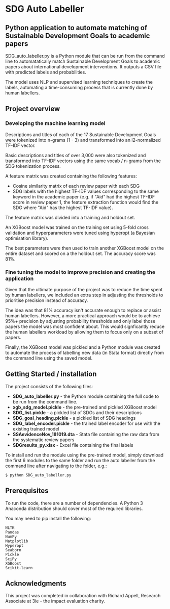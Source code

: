 # SDG Auto Labeller

## Python application to automate matching of Sustainable Development Goals to academic papers

SDG_auto_labeller.py is a Python module that can be run from the command line to automatatically match Sustainable Development Goals to academic papers about international development interventions. It outputs a CSV file with predicted labels and probabilities.

The model uses NLP and supervised learning techniques to create the labels, automating a time-consuming process that is currently done by human labellers.

## Project overview 

### Developing the machine learning model

Descriptions and titles of each of the 17 Sustainable Development Goals were tokenized into n-grams (1 - 3) and transformed into an l2-normalized TF-IDF vector. 

Basic descriptions and titles of over 3,000 were also tokenized and transformed into TF-IDF vectors using the same vocab / n-grams from the SDG tokenization process.

A feature matrix was created containing the following features:
- Cosine similarity matrix of each review paper with each SDG
- SDG labels with the highest TF-IDF values corresponding to the same keyword in the academic paper (e.g. if "Aid" had the highest TF-IDF score in review paper 1, the feature extraction function would find the SDG where "Aid" has the highest TF-IDF value). 

The feature matrix was divided into a training and holdout set.

An XGBoost model was trained on the training set using 5-fold cross validation and hyperparameters were tuned using hyperopt (a Bayesian optimisation library).

The best parameters were then used to train another XGBoost model on the entire dataset and scored on a the holdout set. The accuracy score was 81%. 

### Fine tuning the model to improve precision and creating the application

Given that the ultimate purpose of the project was to reduce the time spent by human labellers, we included an extra step in adjusting the thresholds to prioritise precision instead of accuracy. 

The idea was that 81% accuracy isn't accurate enough to replace or assist human labellers. However, a more practical approach would be to achieve 95%+ precision by adjusting probability thresholds and only label those papers the model was most confident about. This would signficantly reduce the human labellers workload by allowing them to focus only on a subset of papers.

Finally, the XGBoost model was pickled and a Python module was created to automate the process of labelling new data (in Stata format) directly from the command line using the saved model.

## Getting Started / installation

The project consists of the following files:

- **SDG_auto_labeller.py** - the Python module containing the full code to be run from the command line.
- **xgb_sdg_model.pickle** - the pre-trained and pickled XGBoost model
- **SDG_list.pickle** - a pickled list of SDGs and their descriptions
- **SDG_goal_heading.pickle** - a pickled list of SDG headings
- **SDG_label_encoder.pickle** - the trained label encoder for use with the existing trained model
- **SSAevidenceNov_181019.dta** - Stata file containing the raw data from the systematic review papers
- **SDGresults_py.xlsx** - Excel file containing the final labels

To install and run the module using the pre-trained model, simply download the first 6 modules to the same folder and run the auto labeller from the command line after navigating to the folder, e.g.:

```
$ python SDG_auto_labeller.py
```

## Prerequisites

To run the code, there are a number of dependencies. A Python 3 Anaconda distribution should cover most of the required libraries.

You may need to pip install the following:

```
NLTK
Pandas
NumPy
Matplotlib
Hyperopt
Seaborn
Pickle
SciPy
XGBoost
Scikit-learn
```

## Acknowledgments

This project was completed in collaboration with Richard Appell, Research Associate at 3ie - the impact evaluation charity.
